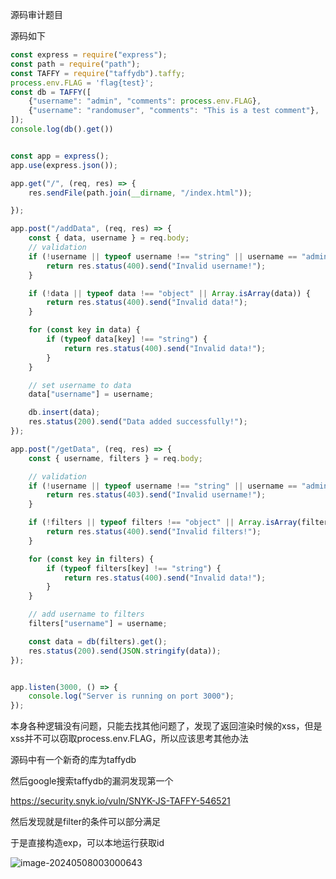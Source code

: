 源码审计题目

源码如下

```js
const express = require("express");
const path = require("path");
const TAFFY = require("taffydb").taffy;
process.env.FLAG = 'flag{test}';
const db = TAFFY([
    {"username": "admin", "comments": process.env.FLAG},
    {"username": "randomuser", "comments": "This is a test comment"},
]);
console.log(db().get())


const app = express();
app.use(express.json());

app.get("/", (req, res) => {
    res.sendFile(path.join(__dirname, "/index.html"));

});

app.post("/addData", (req, res) => {
    const { data, username } = req.body;
    // validation
    if (!username || typeof username !== "string" || username == "admin") {
        return res.status(400).send("Invalid username!");
    }

    if (!data || typeof data !== "object" || Array.isArray(data)) {
        return res.status(400).send("Invalid data!");
    }

    for (const key in data) {
        if (typeof data[key] !== "string") {
            return res.status(400).send("Invalid data!");
        }
    }

    // set username to data
    data["username"] = username;

    db.insert(data);
    res.status(200).send("Data added successfully!");
});

app.post("/getData", (req, res) => {
    const { username, filters } = req.body;

    // validation
    if (!username || typeof username !== "string" || username == "admin") {
        return res.status(403).send("Invalid username!");
    }

    if (!filters || typeof filters !== "object" || Array.isArray(filters)) {
        return res.status(400).send("Invalid filters!");
    }

    for (const key in filters) {
        if (typeof filters[key] !== "string") {
            return res.status(400).send("Invalid data!");
        }
    }

    // add username to filters
    filters["username"] = username;

    const data = db(filters).get();
    res.status(200).send(JSON.stringify(data));
});


app.listen(3000, () => {
    console.log("Server is running on port 3000");
});

```

本身各种逻辑没有问题，只能去找其他问题了，发现了返回渲染时候的xss，但是xss并不可以窃取process.env.FLAG，所以应该思考其他办法

源码中有一个新奇的库为taffydb

然后google搜索taffydb的漏洞发现第一个

https://security.snyk.io/vuln/SNYK-JS-TAFFY-546521

然后发现就是filter的条件可以部分满足

于是直接构造exp，可以本地运行获取id

![image-20240508003000643](C:/Users/86186/Desktop/write-up/ctfs/squ1rrelCTF/assets/image-20240508003000643.png)